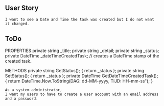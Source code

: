 ## User Story
`I want to see a Date and Time the task was created but I do not want it changed.`

## ToDo 

PROPERTIES
private string _title;
private string _detail;
private string _status;
private DateTime _dateTimeCreatedTask; // creates a DateTime stamp of the created task.


METHODS 
private string GetStatus(); { return _status }; 
private string SetStatus(); { return _status };
private DateTime GetDateTimeCreatedTask(); { return DateTime.Now.ToString(DAG: dd-MM-yyyy, TIJD: HH-mm-ss"); }


```
As a system administrator,
I want my users to have to create a user account with an email address and a password.
```
